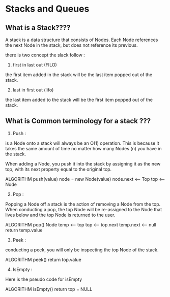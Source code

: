 # Stacks and Queues

## What is a Stack????

A stack is a data structure that consists of Nodes. Each Node references the next Node in the stack, but does not reference its previous.

there is two concept the slack follow :

1. first in last out (FILO)

the first item added in the stack will be the last item popped out of the stack.

2. last in first out (lifo)

the last item added to the stack will be the first item popped out of the stack.

## What is Common terminology for a stack ???

1. Push :

is a Node onto a stack will always be an O(1) operation. This is because it takes the same amount of time no matter how many Nodes (n) you have in the stack.

When adding a Node, you push it into the stack by assigning it as the new top, with its next property equal to the original top.

ALGORITHM push(value)
   node = new Node(value)
   node.next <-- Top
   top <-- Node

2. Pop :

Popping a Node off a stack is the action of removing a Node from the top. When conducting a pop, the top Node will be re-assigned to the Node that lives below and the top Node is returned to the user.

ALGORITHM pop()
   Node temp <-- top
   top <-- top.next
   temp.next <-- null
   return temp.value

3. Peek :

conducting a peek, you will only be inspecting the top Node of the stack.

ALGORITHM peek()
   return top.value

4. IsEmpty :

Here is the pseudo code for isEmpty

ALGORITHM isEmpty()
return top = NULL

